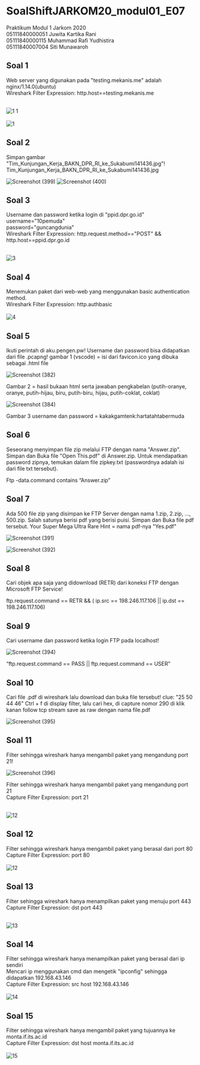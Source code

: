 # SoalShiftJARKOM20_modul01_E07
Praktikum Modul 1 Jarkom 2020<br/>
05111840000051 Juwita Kartika Rani<br/>
05111840000115 Muhammad Rafi Yudhistira<br/>
05111840007004 Siti Munawaroh<br/>

## Soal 1
Web server yang digunakan pada "testing.mekanis.me" adalah nginx/1.14.0(ubuntu)<br/>
Wireshark Filter Expression:	http.host==testing.mekanis.me

<br/>![1 1](https://user-images.githubusercontent.com/56763570/95972580-748d4380-0dc7-11eb-8634-11f64620b94e.PNG)<br/>
<br/>![1](https://user-images.githubusercontent.com/56763570/95971806-891d0c00-0dc6-11eb-83c3-17f3bfc2d368.PNG)<br/>
## Soal 2
Simpan gambar "Tim_Kunjungan_Kerja_BAKN_DPR_RI_ke_Sukabumi141436.jpg"!
Tim_Kunjungan_Kerja_BAKN_DPR_RI_ke_Sukabumi141436.jpg

![Screenshot (399)](https://user-images.githubusercontent.com/58022238/96351374-0d340400-10e5-11eb-8def-e85edf7bb31e.png)
![Screenshot (400)](https://user-images.githubusercontent.com/58022238/96351377-10c78b00-10e5-11eb-8d79-8a78b0d78a7c.png)


## Soal 3
Username dan password ketika login di "ppid.dpr.go.id"<br/>
username="10pemuda"<br/>
password="guncangdunia"<br/>
Wireshark Filter Expression:	http.request.method=="POST" && http.host==ppid.dpr.go.id

<br>![3](https://user-images.githubusercontent.com/56763570/95972286-1f513200-0dc7-11eb-915d-3d132e5cd4e2.PNG)<br>

## Soal 4
Menemukan paket dari web-web yang menggunakan basic authentication method.<br/>
Wireshark Filter Expression:	http.authbasic<br/>
<br/>![4](https://user-images.githubusercontent.com/56763570/95975234-bf5c8a80-0dca-11eb-88f3-b62fc1c2a36a.PNG)<br/>
## Soal 5
Ikuti perintah di aku.pengen.pw! Username dan password bisa didapatkan dari file .pcapng!
  gambar 1 (vscode) = isi dari favicon.ico yang dibuka sebagai .html file

![Screenshot (382)](https://user-images.githubusercontent.com/58022238/96350589-baf0e400-10e0-11eb-835e-1c1ab5242839.png)

Gambar 2 = hasil bukaan html serta jawaban pengkabelan (putih-oranye, oranye, putih-hijau, biru, putih-biru, hijau, putih-coklat, coklat)

![Screenshot (384)](https://user-images.githubusercontent.com/58022238/96350786-9c3f1d00-10e1-11eb-8cdc-6cccf33f3605.png)

Gambar 3 username dan password = kakakgamtenk:hartatahtabermuda

## Soal 6
Seseorang menyimpan file zip melalui FTP dengan nama "Answer.zip". Simpan dan Buka file "Open This.pdf" di Answer.zip. Untuk mendapatkan password zipnya, temukan dalam file zipkey.txt (passwordnya adalah isi dari file txt tersebut).

Ftp -data.command contains “Answer.zip”

## Soal 7
Ada 500 file zip yang disimpan ke FTP Server dengan nama 1.zip, 2.zip, ..., 500.zip. Salah satunya berisi pdf yang berisi puisi. Simpan dan Buka file pdf tersebut.
Your Super Mega Ultra Rare Hint = nama pdf-nya "Yes.pdf"

![Screenshot (391)](https://user-images.githubusercontent.com/58022238/96351075-5420fa00-10e3-11eb-8429-ed22a534381e.png)

![Screenshot (392)](https://user-images.githubusercontent.com/58022238/96351143-a3ffc100-10e3-11eb-97e5-da1abbe767f7.png)


## Soal 8
Cari objek apa saja yang didownload (RETR) dari koneksi FTP dengan Microsoft FTP Service!

ftp.request.command == RETR && ( ip.src == 198.246.117.106 || ip.dst == 198.246.117.106)

## Soal 9
Cari username dan password ketika login FTP pada localhost!

![Screenshot (394)](https://user-images.githubusercontent.com/58022238/96351175-e75a2f80-10e3-11eb-9660-b594bfebb65d.png)

“ftp.request.command == PASS || ftp.request.command == USER”

## Soal 10
Cari file .pdf di wireshark lalu download dan buka file tersebut!
clue: "25 50 44 46"
Ctrl + f di display filter, lalu cari hex, di capture nomor 290 di klik kanan follow tcp stream save as raw dengan nama file.pdf

![Screenshot (395)](https://user-images.githubusercontent.com/58022238/96351227-4ae45d00-10e4-11eb-8b26-e6eae4d23994.png)

## Soal 11
Filter sehingga wireshark hanya mengambil paket yang mengandung port 21!

![Screenshot (396)](https://user-images.githubusercontent.com/58022238/96351231-53d52e80-10e4-11eb-958d-c6f7aaf7b73e.png)

Filter sehingga wireshark hanya mengambil paket yang mengandung port 21<br/>
Capture Filter Expression:  port 21

<br/>![12](https://user-images.githubusercontent.com/56763570/95973808-f92c9180-0dc8-11eb-86f1-2b9642a9e5fa.PNG)<br/>

## Soal 12
Filter sehingga wireshark hanya mengambil paket yang berasal dari port 80<br/>
Capture Filter Expression:  port 80<br/>
<br/>![12](https://user-images.githubusercontent.com/56763570/95974292-a4d5e180-0dc9-11eb-8016-d747cd8bcd01.PNG)<br/>
## Soal 13
Filter sehingga wireshark hanya menampilkan paket yang menuju port 443<br/>
Capture Filter Expression:  dst port 443

<br/>![13](https://user-images.githubusercontent.com/56763570/95973402-773c6880-0dc8-11eb-9a2d-b5c41066a4b8.PNG)<br/>

## Soal 14
Filter sehingga wireshark hanya menampilkan paket yang berasal dari ip sendiri<br/>
Mencari ip menggunakan cmd dan mengetik "ipconfig" sehingga didapatkan 192.168.43.146<br/>
Capture Filter Expression:  src host 192.168.43.146<br/>
<br/>![14](https://user-images.githubusercontent.com/56763570/96071201-794d0880-0e56-11eb-92a5-232875819e53.PNG)<br/>
## Soal 15
Filter sehingga wireshark hanya mengambil paket yang tujuannya ke monta.if.its.ac.id<br/>
Capture Filter Expression:  dst host monta.if.its.ac.id<br/>
<br/>![15](https://user-images.githubusercontent.com/56763570/95975641-47429480-0dcb-11eb-9296-21aa689b2198.PNG)<br/>
